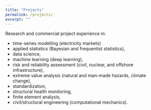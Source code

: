 ```yaml
---
title: "Projects"
permalink: /projects/
excerpt: ""
---
```


Research and commercial project experience in:
- time-series modelling (electricity markets)
- applied statistics (Bayesian and frequentist statistics),
- data science,
- machine learning (deep learning),
- risk and reliability assessment (civil, nuclear, and offshore infrastructure),
- extreme value analysis (natural and man-made hazards, climate change),
- standardization,
- structural health monitoring,
- finite element analysis,
- civil/structural engineering (computational mechanics).

